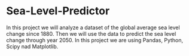 # Sea-Level-Predictor
In this project we will analyze a dataset of the global average sea level change since 1880. Then we will use the data to predict the sea level change through year 2050. In this project we are using Pandas, Python, Scipy nad Matplotlib.
